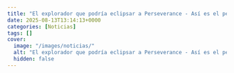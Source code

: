 ```yaml
---
title: "El explorador que podría eclipsar a Perseverance - Así es el perro-robot europeo que sueña con conquistar Marte"
date: 2025-08-13T13:14:13+0000
categories: [Noticias]
tags: []
cover:
  image: "/images/noticias/"
  alt: "El explorador que podría eclipsar a Perseverance - Así es el perro-robot europeo que sueña con conquistar Marte"
  hidden: false
---
```



